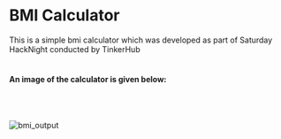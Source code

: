 # BMI Calculator
This is a simple bmi calculator which was developed as part of Saturday HackNight conducted by TinkerHub
<br><br>
<h4>An image of the calculator is given below:</h4>
<br><br>

![bmi_output](https://user-images.githubusercontent.com/84023344/205480660-ae7bba33-088e-40c3-a63e-7a2e868a5c0b.png)
